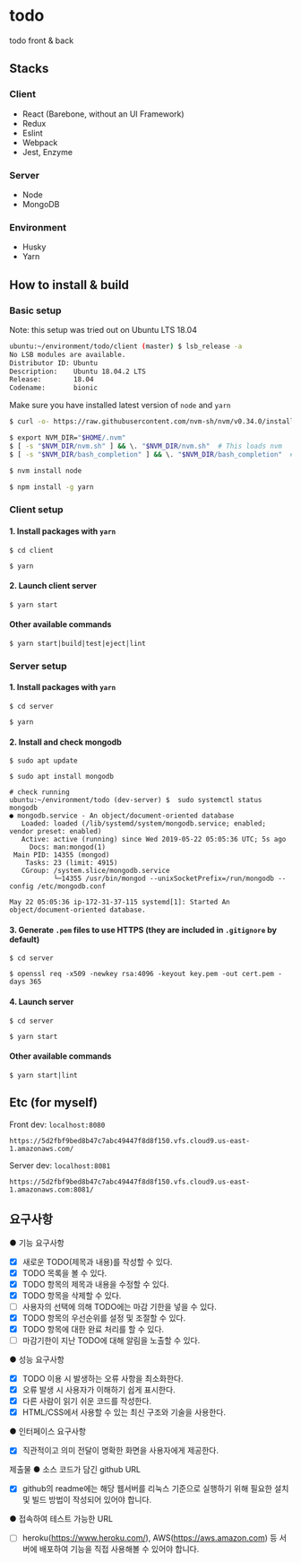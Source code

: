 # todo

todo front &amp; back

## Stacks

### Client

- React (Barebone, without an UI Framework)
- Redux
- Eslint
- Webpack
- Jest, Enzyme

### Server

- Node
- MongoDB

### Environment

- Husky
- Yarn

## How to install & build

### Basic setup

Note: this setup was tried out on Ubuntu LTS 18.04

```bash
ubuntu:~/environment/todo/client (master) $ lsb_release -a
No LSB modules are available.
Distributor ID: Ubuntu
Description:    Ubuntu 18.04.2 LTS
Release:        18.04
Codename:       bionic
```

Make sure you have installed latest version of `node` and `yarn`

```bash
$ curl -o- https://raw.githubusercontent.com/nvm-sh/nvm/v0.34.0/install.sh | bash # install nvm

$ export NVM_DIR="$HOME/.nvm"
$ [ -s "$NVM_DIR/nvm.sh" ] && \. "$NVM_DIR/nvm.sh"  # This loads nvm
$ [ -s "$NVM_DIR/bash_completion" ] && \. "$NVM_DIR/bash_completion"  # This loads nvm bash_completion

$ nvm install node

$ npm install -g yarn
```

### Client setup

#### 1. Install packages with `yarn`

```
$ cd client

$ yarn
```

#### 2. Launch client server

```
$ yarn start
```

#### Other available commands

```
$ yarn start|build|test|eject|lint
```

### Server setup

#### 1. Install packages with `yarn`

```
$ cd server

$ yarn
```

#### 2. Install and check mongodb

```
$ sudo apt update

$ sudo apt install mongodb

# check running
ubuntu:~/environment/todo (dev-server) $  sudo systemctl status mongodb
● mongodb.service - An object/document-oriented database
   Loaded: loaded (/lib/systemd/system/mongodb.service; enabled; vendor preset: enabled)
   Active: active (running) since Wed 2019-05-22 05:05:36 UTC; 5s ago
     Docs: man:mongod(1)
 Main PID: 14355 (mongod)
    Tasks: 23 (limit: 4915)
   CGroup: /system.slice/mongodb.service
           └─14355 /usr/bin/mongod --unixSocketPrefix=/run/mongodb --config /etc/mongodb.conf

May 22 05:05:36 ip-172-31-37-115 systemd[1]: Started An object/document-oriented database.
```

#### 3. Generate `.pem` files to use HTTPS (they are included in `.gitignore` by default)

```
$ cd server

$ openssl req -x509 -newkey rsa:4096 -keyout key.pem -out cert.pem -days 365
```

#### 4. Launch server

```
$ cd server

$ yarn start
```

#### Other available commands

```
$ yarn start|lint
```

## Etc (for myself)

Front dev: `localhost:8080`

```
https://5d2fbf9bed8b47c7abc49447f8d8f150.vfs.cloud9.us-east-1.amazonaws.com/
```

Server dev: `localhost:8081`

```
https://5d2fbf9bed8b47c7abc49447f8d8f150.vfs.cloud9.us-east-1.amazonaws.com:8081/
```

## 요구사항

● 기능 요구사항

- [x] 새로운 TODO(제목과 내용)를 작성할 수 있다.
- [x] TODO 목록을 볼 수 있다.
- [x] TODO 항목의 제목과 내용을 수정할 수 있다.
- [x] TODO 항목을 삭제할 수 있다.
- [ ] 사용자의 선택에 의해 TODO에는 마감 기한을 넣을 수 있다.
- [x] TODO 항목의 우선순위를 설정 및 조절할 수 있다.
- [x] TODO 항목에 대한 완료 처리를 할 수 있다.
- [ ] 마감기한이 지난 TODO에 대해 알림을 노출할 수 있다.

● 성능 요구사항

- [x] TODO 이용 시 발생하는 오류 사항을 최소화한다.
- [x] 오류 발생 시 사용자가 이해하기 쉽게 표시한다.
- [x] 다른 사람이 읽기 쉬운 코드를 작성한다.
- [x] HTML/CSS에서 사용할 수 있는 최신 구조와 기술을 사용한다.

● 인터페이스 요구사항

- [x] 직관적이고 의미 전달이 명확한 화면을 사용자에게 제공한다.

제출물
● 소스 코드가 담긴 github URL

- [x] github의 readme에는 해당 웹서버를 리눅스 기준으로 실행하기 위해 필요한 설치 및 빌드 방법이 작성되어 있어야 합니다.

● 접속하여 테스트 가능한 URL

- [ ] heroku(https://www.heroku.com/), AWS(https://aws.amazon.com) 등
      서버에 배포하여 기능을 직접 사용해볼 수 있어야 합니다.
